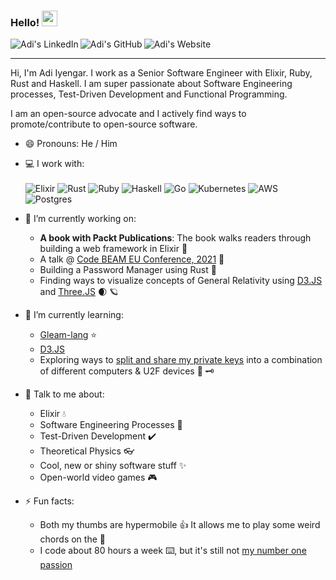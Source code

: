 ### Hello! <img src="https://media.giphy.com/media/hvRJCLFzcasrR4ia7z/giphy.gif" width="25px">
<a href="https://www.linkedin.com/in/adiiyengar/">
  <img align="left" alt="Adi's LinkedIn" src="https://img.shields.io/badge/LinkedIn-gray?&style=for-the-badge&logo=linkedin&logoColor=blue" />
</a>
<a href="https://github.com/thebugcatcher">
  <img align="left" alt="Adi's GitHub" src="https://img.shields.io/badge/GitHub-gray?&style=for-the-badge&logo=github&logoColor=white" />
</a>
<a href="https://www.adiiyengar.com">
  <img align="left" alt="Adi's Website" src="https://img.shields.io/badge/Blog-gray?&style=for-the-badge&logo=blogger&logoColor=black" />
</a>
<br />

---

Hi, I'm Adi Iyengar. I work as a Senior Software Engineer with Elixir, Ruby, Rust and Haskell. I am super 
passionate about Software Engineering processes, Test-Driven Development and Functional Programming.

I am an open-source advocate and I actively find ways to promote/contribute to open-source software. 

- 😄 Pronouns: He / Him

- 💻 I work with: <br/> <br/>
  <img alt="Elixir" src="https://img.shields.io/badge/elixir-%234B275F.svg?&style=for-the-badge&logo=elixir&logoColor=white"/>
  <img alt="Rust" src="https://img.shields.io/badge/rust-%23000000.svg?&style=for-the-badge&logo=rust&logoColor=white"/>
  <img alt="Ruby" src="https://img.shields.io/badge/ruby-%23CC342D.svg?&style=for-the-badge&logo=ruby&logoColor=white"/>
  <img alt="Haskell" src="https://img.shields.io/badge/Haskell-blue?&style=for-the-badge&logo=haskell&logoColor=white"/>
  <img alt="Go" src="https://img.shields.io/badge/go-%2300ADD8.svg?&style=for-the-badge&logo=go&logoColor=white"/>
  <img alt="Kubernetes" src="https://img.shields.io/badge/kubernetes%20-%23326ce5.svg?&style=for-the-badge&logo=kubernetes&logoColor=white"/>
  <img alt="AWS" src="https://img.shields.io/badge/AWS%20-%23FF9900.svg?&style=for-the-badge&logo=amazon-aws&logoColor=white"/>
  <img alt="Postgres" src ="https://img.shields.io/badge/postgres-%23316192.svg?&style=for-the-badge&logo=postgresql&logoColor=white"/>

- 🔭 I’m currently working on:
    * __A book with Packt Publications__: The book walks readers through building a web framework in Elixir 📖
    * A talk @ [Code BEAM EU Conference, 2021](https://www.codesync.global/speaker/adi-iyengar/) 🎤
    * Building a Password Manager using Rust 🔐
    * Finding ways to visualize concepts of General Relativity using [D3.JS](https://github.com/d3/d3) and [Three.JS](https://github.com/mrdoob/three.js/) 🌒 🪐
   
- 🌱 I’m currently learning:
    * [Gleam-lang](https://github.com/gleam-lang/gleam) ⭐
    * [D3.JS](https://github.com/d3/d3) 
    * Exploring ways to [split and share my private keys](https://www.ethos.io/what-is-key-sharding) into a combination of different computers & U2F devices 🔑 🗝️

- 💬 Talk to me about:
    * Elixir 💧
    * Software Engineering Processes 🤖
    * Test-Driven Development ✔️
    * Theoretical Physics 👓
    * Cool, new or shiny software stuff ✨
    * Open-world video games 🎮

- ⚡ Fun facts:
    * Both my thumbs are hypermobile 👍 It allows me to play some weird chords on the 🎸
    * I code about 80 hours a week ⌨️, but it's still not [my number one passion](https://www.quora.com/Why-do-you-love-physics)



